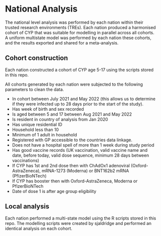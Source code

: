 # National Analysis

The national level analysis was performed by each nation within their trusted research environments (TREs). Each nation produced a harmonised cohort of CYP that was suitable for modelling in parallel across all cohorts. A uniform multistate model was performed by each nation these cohorts, and the results exported and shared for a meta-analysis.

## Cohort construction

Each nation constructed a cohort of CYP age 5-17 using the scripts stored in this repo.

All cohorts generated by each nation were subjected to the following parameters to clean the data.

* In cohort between July 2021 and May 2022 (this allows us to determine if they were infected up to 28 days prior to the start of the study).
* Has week of birth and sex recorded
* Is aged between 5 and 17 between Aug 2021 and May 2022
* Is resident in country of analysis from Jan 2020
* Has unique residential ID
* Household less than 10
* Minimum of 1 adult in household
* Registered with GP accessible to the countries data linkage.
* Does not have a hospital spell of more than 1 week during study period
* Has good vaccine records (UK vaccination, valid vaccine name and date, before today, valid dose sequence, minimum 28 days between vaccinations) 
* If CYP has 1st and 2nd dose then with ChAdOx1 adenoviral (Oxford-AstraZeneca), mRNA-1273 (Moderna) or BNT162b2 mRNA (PfizerBioNTech)
* If CYP has booster then with Oxford-AstraZeneca, Moderna or PfizerBioNTech
* Date of dose 1 is after age group eligibility

## Local analysis

Each nation performed a multi-state model using the R scripts stored in this repo. The modelling scripts were created by sjaldridge and performed an identical analysis on each cohort.
